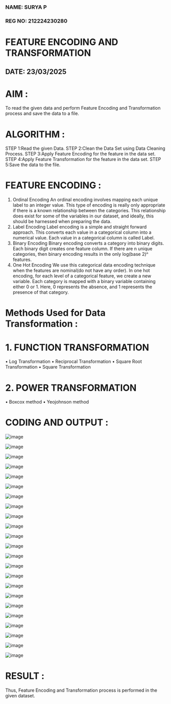 ### NAME: SURYA P <br>
### REG NO: 212224230280

# FEATURE ENCODING AND TRANSFORMATION

## DATE: 23/03/2025

# AIM :

To read the given data and perform Feature Encoding and Transformation process and save the data to a file.

# ALGORITHM :

STEP 1:Read the given Data.
STEP 2:Clean the Data Set using Data Cleaning Process.
STEP 3:Apply Feature Encoding for the feature in the data set.
STEP 4:Apply Feature Transformation for the feature in the data set.
STEP 5:Save the data to the file.

# FEATURE ENCODING :

1. Ordinal Encoding
An ordinal encoding involves mapping each unique label to an integer value. This type of encoding is really only appropriate if there is a known relationship between the categories. This relationship does exist for some of the variables in our dataset, and ideally, this should be harnessed when preparing the data.
2. Label Encoding
Label encoding is a simple and straight forward approach. This converts each value in a categorical column into a numerical value. Each value in a categorical column is called Label.
3. Binary Encoding
Binary encoding converts a category into binary digits. Each binary digit creates one feature column. If there are n unique categories, then binary encoding results in the only log(base 2)ⁿ features.
4. One Hot Encoding
We use this categorical data encoding technique when the features are nominal(do not have any order). In one hot encoding, for each level of a categorical feature, we create a new variable. Each category is mapped with a binary variable containing either 0 or 1. Here, 0 represents the absence, and 1 represents the presence of that category.

# Methods Used for Data Transformation :

  # 1. FUNCTION TRANSFORMATION
  
• Log Transformation
• Reciprocal Transformation
• Square Root Transformation
• Square Transformation

  # 2. POWER TRANSFORMATION
  
• Boxcox method
• Yeojohnson method

# CODING AND OUTPUT :

![image](https://github.com/user-attachments/assets/29d7a234-c41f-4075-a450-7062bee47649)

![image](https://github.com/user-attachments/assets/9b611528-4355-463a-a309-e7a4809cf4a4)

![image](https://github.com/user-attachments/assets/58baf208-dfe8-4f8c-9e2e-f156e7b2c07c)

![image](https://github.com/user-attachments/assets/1df96180-d3d1-46d8-bc50-ed5f3ebbb537)

![image](https://github.com/user-attachments/assets/94244b9a-fd18-4821-83e4-d73cbdbd8e06)

![image](https://github.com/user-attachments/assets/f40629b7-5458-44bd-92d7-6fa4156a4a3f)

![image](https://github.com/user-attachments/assets/a8d934f0-e0d1-4d3e-bc31-4c8be0c619fb)

![image](https://github.com/user-attachments/assets/41a62428-f9c1-4bf1-a203-f5388f4b19f5)

![image](https://github.com/user-attachments/assets/8368b895-a36c-4032-91dd-8b39c1fb9520)

![image](https://github.com/user-attachments/assets/1eb67fdf-02da-4d52-9462-e03c47e23176)

![image](https://github.com/user-attachments/assets/257acc11-7cf7-46f9-93f7-42a5d825fca2)

![image](https://github.com/user-attachments/assets/96eafe4f-3319-4d55-a8b2-d1cd2e3e5b02)

![image](https://github.com/user-attachments/assets/8531e731-afd1-45d3-b80c-8814bc5cc808)

![image](https://github.com/user-attachments/assets/247c9c12-2697-4158-a7a2-725dc56c3fc0)

![image](https://github.com/user-attachments/assets/c4903608-de52-4798-8aa1-43aec728e96d)

![image](https://github.com/user-attachments/assets/d641b13a-deb4-48a6-b9e5-2dd45b27a2ed)

![image](https://github.com/user-attachments/assets/69c596ef-6c9d-4a95-ad98-8995322ef9c7)

![image](https://github.com/user-attachments/assets/42c09fdf-7312-4c69-9df8-7c62cfd3a985)

![image](https://github.com/user-attachments/assets/f6578c35-6e7b-490c-a8ca-6c437786191e)

![image](https://github.com/user-attachments/assets/b667d4c6-758e-4fd1-af45-a87bc6e4c580)

![image](https://github.com/user-attachments/assets/510bad0c-6b51-47b7-889f-4aa84c49db18)

![image](https://github.com/user-attachments/assets/57151c97-4d07-4a88-bf8e-760c492e7682)

![image](https://github.com/user-attachments/assets/be850f2e-6805-491d-b946-73552fbddca3)

# RESULT :

Thus, Feature Encoding and Transformation process is performed in the given dataset.   

